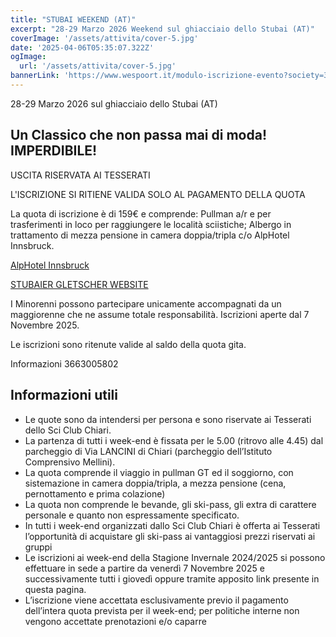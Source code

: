 ```yaml
---
title: "STUBAI WEEKEND (AT)"
excerpt: "28-29 Marzo 2026 Weekend sul ghiacciaio dello Stubai (AT)"
coverImage: '/assets/attivita/cover-5.jpg'
date: '2025-04-06T05:35:07.322Z'
ogImage:
  url: '/assets/attivita/cover-5.jpg'
bannerLink: 'https://www.wespoort.it/modulo-iscrizione-evento?society=32ad6a1a-5c52-4665-bf58-5623afdcfb98&event=942bc23c-ae5e-44cf-bb3d-498e688b27c7'
---
```


28-29 Marzo 2026 sul ghiacciaio dello Stubai (AT)

## Un Classico che non passa mai di moda! IMPERDIBILE!


USCITA RISERVATA AI TESSERATI

L'ISCRIZIONE SI RITIENE VALIDA SOLO AL PAGAMENTO DELLA QUOTA

La quota di iscrizione è di 159€ e comprende:
Pullman a/r e per trasferimenti in loco per raggiungere le località sciistiche;
Albergo in trattamento di mezza pensione in camera doppia/tripla c/o AlpHotel Innsbruck.

[AlpHotel Innsbruck](https://www.alphotel.com/en/)

[STUBAIER GLETSCHER WEBSITE](https://www.stubaier-gletscher.com/it/)

I Minorenni possono partecipare unicamente accompagnati da un maggiorenne che ne assume totale
responsabilità. Iscrizioni aperte dal 7 Novembre 2025.
 
Le iscrizioni sono ritenute valide al saldo della quota gita.

Informazioni 3663005802




## Informazioni utili

- Le quote sono da intendersi per persona e sono riservate ai Tesserati dello Sci Club Chiari.  
- La partenza di tutti i week-end è fissata per le 5.00 (ritrovo alle 4.45) dal parcheggio di Via LANCINI di Chiari (parcheggio dell’Istituto Comprensivo Mellini).  
- La quota comprende il viaggio in pullman GT ed il soggiorno, con sistemazione in camera doppia/tripla, a mezza pensione (cena, pernottamento e prima colazione)  
- La quota non comprende le bevande, gli ski-pass, gli extra di carattere personale e quanto non espressamente specificato.  
- In tutti i week-end organizzati dallo Sci Club Chiari è offerta ai Tesserati l’opportunità di acquistare gli ski-pass ai vantaggiosi prezzi riservati ai gruppi
- Le iscrizioni ai week-end della Stagione Invernale 2024/2025 si possono effettuare in sede a partire da venerdì 7 Novembre 2025 e successivamente tutti i giovedì oppure tramite apposito link presente in questa pagina. 
- L’iscrizione viene accettata esclusivamente previo il pagamento dell’intera quota prevista per il week-end; per politiche interne non vengono accettate prenotazioni e/o caparre
